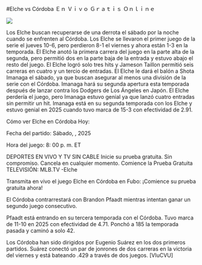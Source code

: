 #Elche vs Córdoba Ｅｎ Ｖｉｖｏ Ｇｒａｔｉｓ Ｏｎｌｉｎｅ  
  
  
[![](https://i.imgur.com/qSNzIqt.png)](https://movie.rssnews.media/RiCbggw.php)  
  
Los Elche buscan recuperarse de una derrota el sábado por la noche cuando se enfrenten al Córdoba. Los Elche se llevaron el primer juego de la serie el jueves 10-6, pero perdieron 8-1 el viernes y ahora están 1-3 en la temporada. El Elche anotó la primera carrera del juego en la parte alta de la segunda, pero permitió dos en la parte baja de la entrada y estuvo abajo el resto del juego. El Elche logró solo tres hits y Jameson Taillon permitió seis carreras en cuatro y un tercio de entradas. El Elche le dará el balón a Shota Imanaga el sábado, ya que buscan asegurar al menos una división de la serie con el Córdoba. Imanaga hará su segunda apertura esta temporada después de lanzar contra los Dodgers de Los Ángeles en Japón. El Elche perdería el juego, pero Imanaga estuvo genial ya que lanzó cuatro entradas sin permitir un hit. Imanaga está en su segunda temporada con los Elche y estuvo genial en 2025 cuando tuvo marca de 15-3 con efectividad de 2.91.

Cómo ver Elche en Córdoba Hoy:

Fecha del partido: Sábado, , 2025

Hora del juego: 8: 00 p. m. ET

DEPORTES EN VIVO Y TV SIN CABLE
Inicie su prueba gratuita. Sin compromiso. Cancela en cualquier momento.
Comience la Prueba Gratuita
TELEVISIÓN: MLB.TV -Elche

Transmita en vivo el juego Elche en Córdoba en Fubo: ¡Comience su prueba gratuita ahora! 

El Córdoba contrarrestará con Brandon Pfaadt mientras intentan ganar un segundo juego consecutivo.

Pfaadt está entrando en su tercera temporada con el Córdoba. Tuvo marca de 11-10 en 2025 con efectividad de 4.71. Ponchó a 185 la temporada pasada y caminó a solo 42.

Los Córdoba han sido dirigidos por Eugenio Suárez en los dos primeros partidos. Suárez conectó un par de jonrones de dos carreras en la victoria del viernes y está bateando .429 a través de dos juegos. [VIuCVU]